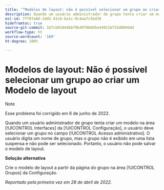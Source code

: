 ```yaml
---
title: '“Modelos de layout: não é possível selecionar um grupo ao criar um Modelo de layout”'
description: Quando um usuário administrador de grupo tenta criar um modelo na área [!UICONTROL Interfaces] da Configuração, o usuário deve selecionar um grupo no campo [!UICONTROL Acesso administrativo]. O usuário digita um nome de grupo, mas o grupo não é exibido em uma lista suspensa e não pode ser selecionado. Portanto, o usuário não pode salvar o modelo de layout.
exl-id: 7ff07a66-2dd2-41c6-ba1c-0c4aa7c5bd39
hidefromtoc: true
source-git-commit: 1b7cb91844bbf9b49f0b0d5e44921bf33d809ddd
workflow-type: ht
source-wordcount: '169'
ht-degree: 100%

---
```


# Modelos de layout: Não é possível selecionar um grupo ao criar um Modelo de layout

>[!NOTE]
>
>Esse problema foi corrigido em 6 de junho de 2022.

Quando um usuário administrador de grupo tenta criar um modelo na área [!UICONTROL Interfaces] da [!UICONTROL Configuração], o usuário deve selecionar um grupo no campo [!UICONTROL Acesso administrativo]. O usuário digita um nome de grupo, mas o grupo não é exibido em uma lista suspensa e não pode ser selecionado. Portanto, o usuário não pode salvar o modelo de layout.

**Solução alternativa**

Crie o modelo de layout a partir da página do grupo na área [!UICONTROL Grupos] da Configuração.

_Reportado pela primeira vez em 28 de abril de 2022._
